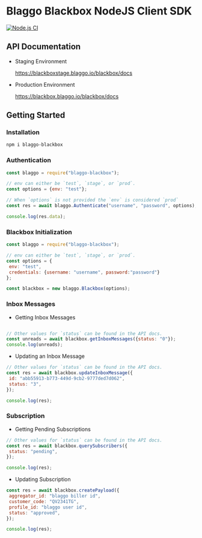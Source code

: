 # Blaggo Blackbox NodeJS Client SDK

[![Node.js CI](https://github.com/blaggotech/nodejs-client-sdk/actions/workflows/node.js.yml/badge.svg)](https://github.com/blaggotech/nodejs-client-sdk/actions/workflows/node.js.yml)

## API Documentation

- Staging Environment

   https://blackboxstage.blaggo.io/blackbox/docs

- Production Environment

   https://blackbox.blaggo.io/blackbox/docs

## Getting Started

### Installation

   ```bash
   npm i blaggo-blackbox
   ```

### Authentication

   ```javascript
   const blaggo = require("blaggo-blackbox");

   // env can either be `test`, `stage`, or `prod`.
   const options = {env: "test"};

   // When `options` is not provided the `env` is considered `prod`
   const res = await blaggo.Authenticate("username", "password", options);

   console.log(res.data);
   ```

### Blackbox Initialization

   ```javascript
   const blaggo = require("blaggo-blackbox");

   // env can either be `test`, `stage`, or `prod`.
   const options = {
    env: "test",
    credentials: {username: "username", password:"password"}
   };

   const blackbox = new blaggo.Blackbox(options);
   ```

### Inbox Messages

   - Getting Inbox Messages

   ```javascript

   // Other values for `status` can be found in the API docs.
   const unreads = await blackbox.getInboxMessages({status: "0"});
   console.log(unreads);
   ```

   - Updating an Inbox Message

   ```javascript
   // Other values for `status` can be found in the API docs.
   const res = await blackbox.updateInboxMessage({
    id: "abb55913-b773-449d-9cb2-9777ded7d062",
    status: "3",
   });

   console.log(res);
   ```

### Subscription

   - Getting Pending Subscriptions

   ```javascript
   // Other values for `status` can be found in the API docs.
   const res = await blackbox.querySubscribers({
    status: "pending",
   });

   console.log(res);
   ```

   - Updating Subscription

   ```javascript
   const res = await blackbox.createPayload({
    aggregator_id: "blaggo biller id",
    customer_code: "QV2341TG",
    profile_id: "blaggo user id",
    status: "approved",
   });

   console.log(res);
   ```
